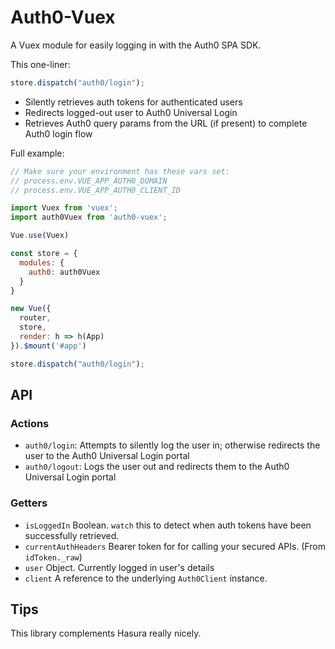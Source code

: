 # Auth0-Vuex

A Vuex module for easily logging in with the Auth0 SPA SDK.

This one-liner:
```js
store.dispatch("auth0/login");
```

* Silently retrieves auth tokens for authenticated users
* Redirects logged-out user to Auth0 Universal Login
* Retrieves Auth0 query params from the URL (if present) to complete Auth0 login flow


Full example:

```js
// Make sure your environment has these vars set:
// process.env.VUE_APP_AUTH0_DOMAIN
// process.env.VUE_APP_AUTH0_CLIENT_ID

import Vuex from 'vuex';
import auth0Vuex from 'auth0-vuex';

Vue.use(Vuex)

const store = {
  modules: {
    auth0: auth0Vuex
  }
}

new Vue({
  router,
  store,
  render: h => h(App)
}).$mount('#app')

store.dispatch("auth0/login");
```

## API

### Actions

* `auth0/login`: Attempts to silently log the user in; otherwise redirects the user to the Auth0 Universal Login portal
* `auth0/logout`: Logs the user out and redirects them to the Auth0 Universal Login portal

### Getters

* `isLoggedIn` Boolean. `watch` this to detect when auth tokens have been successfully retrieved.
* `currentAuthHeaders` Bearer token for for calling your secured APIs. (From `idToken._raw`)
* `user` Object. Currently logged in user's details
* `client` A reference to the underlying `Auth0Client` instance.

## Tips

This library complements Hasura really nicely.